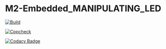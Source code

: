 # M2-Embedded_MANIPULATING_LED

[![Build](https://github.com/IssacAugustine/M2-Embedded_MANIPULATING_LED/actions/workflows/compile.yml/badge.svg)](https://github.com/IssacAugustine/M2-Embedded_MANIPULATING_LED/actions/workflows/compile.yml)

[![Cppcheck](https://github.com/IssacAugustine/M2-Embedded_MANIPULATING_LED/actions/workflows/cppcheck.yml/badge.svg)](https://github.com/IssacAugustine/M2-Embedded_MANIPULATING_LED/actions/workflows/cppcheck.yml)

[![Codacy Badge](https://app.codacy.com/project/badge/Grade/2424d162e28e449f9a3b462a9ca30d69)](https://www.codacy.com/gh/IssacAugustine/M2-Embedded_MANIPULATING_LED/dashboard?utm_source=github.com&amp;utm_medium=referral&amp;utm_content=IssacAugustine/M2-Embedded_MANIPULATING_LED&amp;utm_campaign=Badge_Grade)
